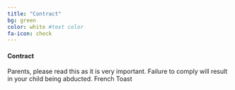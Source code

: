 ```yaml
---
title: "Contract"
bg: green
color: white #text color
fa-icon: check
---
```


#### Contract 
Parents, please read this as it is very important.
Failure to comply will result in your child being abducted.
French Toast
